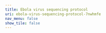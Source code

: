 ```yaml
---
title: Ebola virus sequencing protocol
uri: ebola-virus-sequencing-protocol-7nwhmfe
nav_menu: false
show_tile: false
---
```

